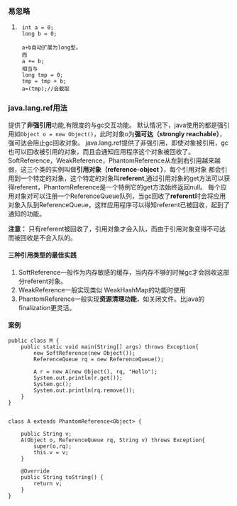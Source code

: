 ### 易忽略

1. ```
    int a = 0;
    long b = 0;

    a+b自动扩展为long型。
    而
    a += b;
    相当与
    long tmp = 0;
    tmp = tmp + b;
    a=(tmp);//会截取
   ```

###  java.lang.ref用法
提供了**非强引用**功能,有限度的与gc交互功能。
默认情况下，java使用的都是强引用如`Object o = new Object()`，此时对象o为**强可达（strongly reachable）**，强可达会阻止gc回收对象。
java.lang.ref提供了非强引用，即使对象被引用，gc也可以回收被引用的对象，而且会通知应用程序这个对象被回收了。
SoftReference，WeakReference，PhantomReference从左到右引用越来越弱，这三个类的实例叫做**引用对象（reference-object ）**，每个引用对象
都会引用到一个特定的对象，这个特定的对象叫**referent**,通过引用对象的get方法可以获得referent，PhantomReference是一个特例它的get方法始终返回null。
每个应用对象对可以注册一个ReferenceQueue队列，当gc回收了**referent**时会将应用对象入队到ReferenceQueue，这样应用程序可以得知referent已被回收，起到了通知的功能。

**注意：** 只有referent被回收了，引用对象才会入队，而由于引用对象变得不可达而被回收是不会入队的。

#### 三种引用类型的最佳实践
1. SoftReference一般作为内存敏感的缓存，当内存不够的时候gc才会回收这部分referent对象。
2. WeakReference一般实现类似 WeakHashMap的功能时使用
3. PhantomReference一般实现**资源清理功能**，如关闭文件。比java的finalization更灵活。

#### 案例

```
public class M {
    public static void main(String[] args) throws Exception{
        new SoftReference(new Object());
        ReferenceQueue rq = new ReferenceQueue();

        A r = new A(new Object(), rq, "Hello");
        System.out.println(r.get());
        System.gc();
        System.out.println(rq.remove());
    }
}


class A extends PhantomReference<Object> {

    public String v;
    A(Object o, ReferenceQueue rq, String v) throws Exception{
        super(o,rq);
        this.v = v;
    }

    @Override
    public String toString() {
        return v;
    }
}
```



